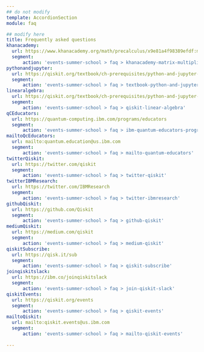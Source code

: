 ```yaml
---
## do not modify
template: AccordionSection
module: faq

## modify here
title: Frequently asked questions
khanacademy:
  url: https://www.khanacademy.org/math/precalculus/x9e81a4f98389efdf:matrices/x9e81a4f98389efdf:multiplying-matrices-by-matrices/v/matrix-multiplication-intro
  segment:
      action: 'events-summer-school > faq > khanacademy-matrix-multiplication-intro'
pythonandjupyter:
  url: https://qiskit.org/textbook/ch-prerequisites/python-and-jupyter-notebooks.html
  segment:
      action: 'events-summer-school > faq > textbook-python-and-jupyter-notebooks'
linearalgebra:
  url: https://qiskit.org/textbook/ch-prerequisites/python-and-jupyter-notebooks.html
  segment:
      action: 'events-summer-school > faq > qiskit-linear-algebra'
qCEducators:
  url: https://quantum-computing.ibm.com/programs/educators
  segment:
      action: 'events-summer-school > faq > ibm-quantum-educators-program'
mailtoQcEducators:
  url: mailto:quantum.education@us.ibm.com
  segment:
      action: 'events-summer-school > faq > mailto-quantum-educators'
twitterQiskit:
  url: https://twitter.com/qiskit
  segment:
      action: 'events-summer-school > faq > twitter-qiskit'
twitterIBMResearch:
  url: https://twitter.com/IBMResearch
  segment:
      action: 'events-summer-school > faq > twitter-ibmresearch'
githubQiskit:
  url: https://github.com/Qiskit
  segment:
      action: 'events-summer-school > faq > github-qiskit'
mediumQiskit:
  url: https://medium.com/qiskit
  segment:
      action: 'events-summer-school > faq > medium-qiskit'
qiskitSubscribe:
  url: https://qisk.it/sub
  segment:
      action: 'events-summer-school > faq > qiskit-subscribe'
joinqiskitslack:
  url: https://ibm.co/joinqiskitslack
  segment:
      action: 'events-summer-school > faq > join-qiskit-slack'
qiskitEvents:
  url: https://qiskit.org/events
  segment:
      action: 'events-summer-school > faq > qiskit-events'
mailtoQiskit:
  url: mailto:qiskit.events@us.ibm.com
  segment:
      action: 'events-summer-school > faq > mailto-qiskit-events'
    
---
```


<item>
  <template #title>
  What are the pre-requisites for enrolling in the Summer School?
  </template>
  <template #content>
  Minimal prerequisites are required for the Qiskit Global Summer School. If you know <md-link v-bind="khanacademy">how to multiply two matrices</md-link>, and have some programming experience in Python, you are ready for the Summer School.
  
  You can <md-link v-bind="pythonandjupyter">brush up on Python programming</md-link> before attending the lectures by using the Qiskit Textbook. To make the most out of these lectures, you may also consider looking through the <md-link v-bind="linearalgebra">linear algebra prerequisites</md-link> section of the Qiskit Textbook.
  </template>
</item>

<item>
  <template #title>
  What are the application requirements for the Summer School?
  </template>
  <template #content>
  There is no application or pre-registration for the Qiskit Global Summer School 2021. Registration will be on a first come, first serve basis, with scheduled global availability. Once the Summer School registration reaches capacity, unfortunately we will not be able to register any additional students. Please submit an enquiry below if you have any additional questions!
  </template>
</item>

<item>
  <template #title>
  What are the application requirements for the Summer School?
  </template>
  <template #content>
  There is no application or pre-registration for the Qiskit Global Summer School 2021. Registration will be on a first come, first serve basis, with scheduled global availability. Once the Summer School registration reaches capacity, unfortunately we will not be able to register any additional students. Please submit an enquiry below if you have any additional questions!
  </template>
</item>

<item>
  <template #title>
  What is the time requirement for the Summer School? Is the scheduled fixed or flexible?
  </template>
  <template #content>
  The summer school is made up of a total of 20 lectures, 5 lab sessions & application exercises, in addition to the daily Live Q&A Sessions and final Commencement Celebration. Participation and completion of all labs and lectures are required in order to receive a certificate of completion from the Summer School, with the optional Q&A Sessions and Commencement activities to enhance your Summer School experience. The schedule is not fixed, aside from final lab submission deadlines, and all students can participate on the schedule that works best for them. Students should anticipate a minimum time commitment of 30 hours for the full Summer School, but we recommend planning on 41 hours of participation, with additional time for discussion and collaboration with other students.
  </template>
</item>

<item>
  <template #title>
  I was a student at the Qiskit Global Summer School 2020 - should I enroll in the 2021 Summer School as well?
  </template>
  <template #content>
  The 2021 Summer School will cover briefly introduce quantum computing before diving into classical and quantum machine learning, which was not covered in the 2020 Summer School, so you should enroll if you are interested!
  </template>
</item>

<item>
  <template #title>
  Will the lectures and labs be recorded? Or will they only be accessible live?
  </template> 
  <template #content>
  Lectures and labs sessions will all be recorded and available for live participation and post viewing, as well as the daily Q&A sessions.
  </template>
</item>

<item>
  <template #title>
  Do I need to download anything in order to participate?
  </template>
  <template #content>
  Nope! Everything can be done in-browser.
  </template>
</item>

<item>
  <template #title>
  What is the cost to enroll in the Summer School?
  </template>
  <template #content>
  There is no cost to participate in the summer school!
  </template>
</item>

<item>
  <template #title>
  Will I need any supplies or equipment in order to participate?
  </template>
  <template #content>
  You will need an operating computer with a reliable internet connection and either a mobile device or webcam/microphone on your computer to communicate with mentors and other students. You will need to be able to view seminars and connect virtually. Other than that, you just need to bring yourself
  </template>
</item>

<item>
  <template #title>
  Is there an age limit to participate in the Summer School?
  </template>
  <template #content>
  The age limit for Qiskit Global Summer School 2021 is 14. If you are under the age limit, but still want to be part of the community, please check out other ways you can get connected, and other events that may be available in your area!
  </template>
</item>

<item>
  <template #title>
  I'm interested in hosting my own summer school or implementing Qiskit into my coursework - Where can I learn more?
  </template>
  <template #content>
  Explore IBM Quantums Educators Program <md-link v-bind="qceducators">online here</md-link>, or email <md-link v-bind="mailtoQcEducators">quantum.education@us.ibm.com</md-link> to connect with the latest coursework and classroom resources for educators and students alike.
  </template>
</item>

<item>
  <template #title>
  How do I connect more with the Quantum Community?
  </template>
  <template #content>
  There are several different ways you can connect with the IBM Quantum Community - depending on your preference. You can <md-link v-bind="twitterQiskit">follow Qiskit</md-link> and <md-link v-bind="twitterIBMResearch">IBM Research</md-link> on Twitter for the latest updates on new events, activities, and features on what is going on with the community. There is also a <md-link v-bind="githubQiskit">community Github</md-link> that you can explore and contribute to, and you can read regular <md-link v-bind="mediumQiskit">blog posts from our team and community members on Medium</md-link>. You can also <md-link v-bind="qiskitSubscribe">subscribe to the Qiskit YouTube</md-link> for the latest video content and our weekly live Seminar Series.
  
  If you want to collaborate and connect with other members of the community, and participate in some of the ongoing conversations about quantum computing, you will want to <md-link v-bind="joinqiskitslack">check out our ever-growing Slack Community</md-link>. From there you can connect with current and past interns, IBM researchers, Qiskit advocates, and fellow community members directly.
  </template>
</item>

<item>
  <template #title>
  Are there any upcoming events in my area that I can participate in?
  </template>
  <template #content>
  All of our announced <md-link v-bind="qiskitEvents">upcoming events are listed on qiskit.org</md-link>, which is continually updated as we roll out more events throughout the year. You can also <md-link v-bind="twitterQiskit">follow Qiskit on Twitter</md-link> for the latest announcements on new and upcoming events!
  </template>
</item>

<item>
  <template #title>
  Still have more questions?
  </template>
  <template #content>
  For any questions about the summer school, please submit your questions using the form below. For all other enquiries, feel free to email us directly at <md-link v-bind="mailtoQiskit">qiskit.events@us.ibm.com</md-link>.
  </template>
</item>

